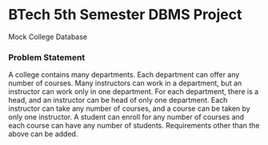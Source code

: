 # BTech 5th Semester DBMS Project
Mock College Database

### Problem Statement
A college contains many departments. Each department can offer any number of courses. Many instructors can work in a department, but an instructor can work only in one department. For each department, there is a head, and an instructor can be head of only one department. Each instructor can take any number of courses, and a course can be taken by only one instructor. A student can enroll for any number of courses and each course can have any number of students. Requirements other than the above can be added.
